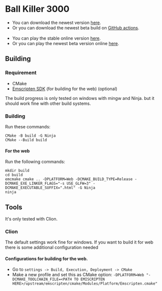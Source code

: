 # **Ball Killer 3000**

- You can download the newest version [here](https://github.com/JesseRobot01/BallKiller3000/releases).
- Or you can download the newest beta build
  on [GitHub actions](https://github.com/JesseRobot01/BallKiller3000/actions).
  <br><br>
- You can play the stable online version [here](https://jesserobot01.github.io/BallKiller3000/).
- Or you can play the newest beta version online [here](https://jesserobot01.github.io/BallKiller3000/beta).

## Building

### Requirement

- CMake
- [Emscripten SDK](https://emscripten.org/docs/getting_started/downloads.html) (for building for the web) (optional)

The build progress is only tested on windows with mingw and Ninja. but it should work fine with other build systems.

### Building

Run these commands:

```
CMake -B build -G Ninja
CMake --Build build
```

#### For the web

Run the following commands:

``` 
mkdir build
cd build
emcmake cmake .. -DPLATFORM=Web -DCMAKE_BUILD_TYPE=Release -DCMAKE_EXE_LINKER_FLAGS="-s USE_GLFW=3" -DCMAKE_EXECUTABLE_SUFFIX=".html" -G Ninja
ninja
```

## Tools

It's only tested with Clion.

### Clion

The default settings work fine for windows.
If you want to build it for web there is some additional configuration needed

#### Configurations for building for the web.

- Go to `settings -> Build, Execution, Deployment -> CMake`
- Make a new profile and set this as CMake
  option: `-DPLATFORM=Web "-DCMAKE_TOOLCHAIN_FILE=<PATH TO EMISCRIPTEN HERE>/upstream/emscripten/cmake/Modules/Platform/Emscripten.cmake"`
